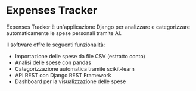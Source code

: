 # Expenses Tracker

Expenses Tracker è un'applicazione Django per analizzare e categorizzare automaticamente le spese personali tramite AI.

Il software offre le seguenti funzionalità:

- Importazione delle spese da file CSV (estratto conto)
- Analisi delle spese con pandas 
- Categorizzazione automatica tramite scikit-learn
- API REST con Django REST Framework
- Dashboard per la visualizzazione delle spese


